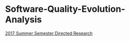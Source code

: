 # Software-Quality-Evolution-Analysis

[2017 Summer Semester Directed Research](https://bitbucket.org/BiruLyu/private-files/src/8a822164bbc2/BiruLyu's%20DR/?at=master)


